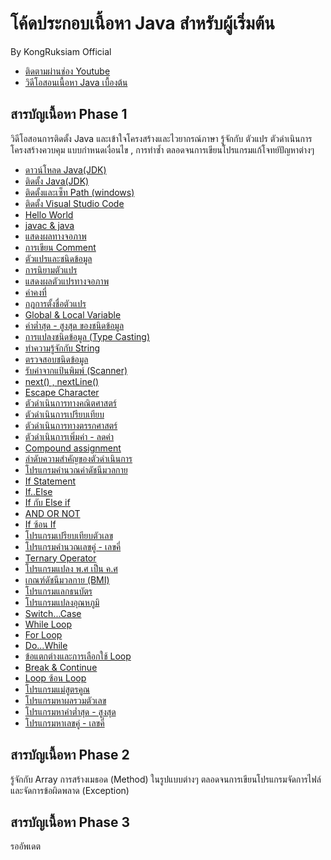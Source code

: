 # โค้ดประกอบเนื้อหา Java สำหรับผู้เริ่มต้น

By KongRuksiam Official
- [ติดตามผ่านช่อง Youtube](https://www.youtube.com/channel/UCQ1r_4x-P-fETLIU4pqf98w)
- [วิดีโอสอนเนื้อหา Java เบื้องต้น](https://www.youtube.com/watch?v=RJZIJdYMsYg&list=PLltVQYLz1BMBDmX6D4L7R4NYshN9ingtY)

## สารบัญเนื้อหา Phase 1

วิดีโอสอนการติดตั้ง Java และเข้าใจโครงสร้างและไวยากรณ์ภาษา รู้จักกับ ตัวแปร ตัวดำเนินการ
โครงสร้างควบคุม แบบกำหนดเงื่อนไข , การทำซ้ำ ตลอดจนการเขียนโปรแกรมแก้โจทย์ปัญหาต่างๆ  

- [ดาวน์โหลด Java(JDK)](https://www.youtube.com/watch?v=h5fHeFQbMjM&list=PLltVQYLz1BMBDmX6D4L7R4NYshN9ingtY&index=3)
- [ติดตั้ง Java(JDK)](https://www.youtube.com/watch?v=6P0YNlJdHU4&list=PLltVQYLz1BMBDmX6D4L7R4NYshN9ingtY&index=4)
- [ติดตั้งและเซ็ท Path (windows)](https://www.youtube.com/watch?v=MTmKyTDXmnU&list=PLltVQYLz1BMBDmX6D4L7R4NYshN9ingtY&index=5)
- [ติดตั้ง Visual Studio Code](https://www.youtube.com/watch?v=M4o5a203pGk&list=PLltVQYLz1BMBDmX6D4L7R4NYshN9ingtY&index=6)
- [Hello World](https://www.youtube.com/watch?v=9XIxb2O_-4s&list=PLltVQYLz1BMBDmX6D4L7R4NYshN9ingtY&index=7)
- [javac & java](https://www.youtube.com/watch?v=vuCgGfN5L2Q&list=PLltVQYLz1BMBDmX6D4L7R4NYshN9ingtY&index=8)
- [ แสดงผลทางจอภาพ](https://www.youtube.com/watch?v=SZvrgRzW82g&list=PLltVQYLz1BMBDmX6D4L7R4NYshN9ingtY&index=9)
- [การเขียน Comment](https://www.youtube.com/watch?v=1oAuGQ1ryrM&list=PLltVQYLz1BMBDmX6D4L7R4NYshN9ingtY&index=10)
- [ตัวแปรและชนิดข้อมูล](https://www.youtube.com/watch?v=J4NRBFW71N8&list=PLltVQYLz1BMBDmX6D4L7R4NYshN9ingtY&index=11)
- [การนิยามตัวแปร](https://www.youtube.com/watch?v=8YMrKIqJrDo&list=PLltVQYLz1BMBDmX6D4L7R4NYshN9ingtY&index=12)
- [แสดงผลตัวแปรทางจอภาพ](https://www.youtube.com/watch?v=Xz_IpLfNLlk&list=PLltVQYLz1BMBDmX6D4L7R4NYshN9ingtY&index=13)
- [ค่าคงที่](https://www.youtube.com/watch?v=AncXc7KYGHg&list=PLltVQYLz1BMBDmX6D4L7R4NYshN9ingtY&index=14)
- [กฎการตั้งชื่อตัวแปร](https://www.youtube.com/watch?v=t8LU0r7iAvo&list=PLltVQYLz1BMBDmX6D4L7R4NYshN9ingtY&index=15)
- [Global & Local Variable](https://www.youtube.com/watch?v=FoEzL-903Ro&list=PLltVQYLz1BMBDmX6D4L7R4NYshN9ingtY&index=16)
- [ค่าต่ำสุด - สูงสุด ของชนิดข้อมูล](https://www.youtube.com/watch?v=NL8exDCosoQ&list=PLltVQYLz1BMBDmX6D4L7R4NYshN9ingtY&index=17)
- [การแปลงชนิดข้อมูล (Type Casting)](https://www.youtube.com/watch?v=s-UWlw41M8Y&list=PLltVQYLz1BMBDmX6D4L7R4NYshN9ingtY&index=18)
- [ทำความรู้จักกับ String](https://www.youtube.com/watch?v=xecWpb2TxEc&list=PLltVQYLz1BMBDmX6D4L7R4NYshN9ingtY&index=19)
- [ ตรวจสอบชนิดข้อมูล](https://www.youtube.com/watch?v=ErIZ0-RB6AM&list=PLltVQYLz1BMBDmX6D4L7R4NYshN9ingtY&index=20)
- [รับค่าจากแป้นพิมพ์ (Scanner)](https://www.youtube.com/watch?v=d0LMfikaD3o&list=PLltVQYLz1BMBDmX6D4L7R4NYshN9ingtY&index=21)
- [next() , nextLine()](https://www.youtube.com/watch?v=0lGbVdQwgdo&list=PLltVQYLz1BMBDmX6D4L7R4NYshN9ingtY&index=22)
- [Escape Character ](https://www.youtube.com/watch?v=QSeO9ylrKvU&list=PLltVQYLz1BMBDmX6D4L7R4NYshN9ingtY&index=23)
- [ตัวดำเนินการทางคณิตศาสตร์](https://www.youtube.com/watch?v=Huq1BC9jRqY&list=PLltVQYLz1BMBDmX6D4L7R4NYshN9ingtY&index=24)
- [ ตัวดำเนินการเปรียบเทียบ](https://www.youtube.com/watch?v=WG2tmgCazYg&list=PLltVQYLz1BMBDmX6D4L7R4NYshN9ingtY&index=25)
- [ตัวดำเนินการทางตรรกศาสตร์](https://www.youtube.com/watch?v=OmcMLE4p2MI&list=PLltVQYLz1BMBDmX6D4L7R4NYshN9ingtY&index=26)
- [ตัวดำเนินการเพิ่มค่า - ลดค่า ](https://www.youtube.com/watch?v=Pti5J-DcYyM&list=PLltVQYLz1BMBDmX6D4L7R4NYshN9ingtY&index=27)
- [Compound assignment](https://www.youtube.com/watch?v=XKNZjXcEQTM&list=PLltVQYLz1BMBDmX6D4L7R4NYshN9ingtY&index=28)
- [ลำดับความสำคัญของตัวดำเนินการ](https://www.youtube.com/watch?v=UDgmETSTcLY&list=PLltVQYLz1BMBDmX6D4L7R4NYshN9ingtY&index=29)
- [โปรแกรมคำนวณค่าดัชนีมวลกาย ](https://www.youtube.com/watch?v=dfjnylKI5TY&list=PLltVQYLz1BMBDmX6D4L7R4NYshN9ingtY&index=30)
- [If Statement](https://www.youtube.com/watch?v=KI6CG3Xmvck&list=PLltVQYLz1BMBDmX6D4L7R4NYshN9ingtY&index=31)
- [If..Else](https://www.youtube.com/watch?v=D_MuFDdcQZ4&list=PLltVQYLz1BMBDmX6D4L7R4NYshN9ingtY&index=32)
- [If กับ Else if](https://www.youtube.com/watch?v=oX2vZxJYffI&list=PLltVQYLz1BMBDmX6D4L7R4NYshN9ingtY&index=33)
- [AND OR NOT](https://www.youtube.com/watch?v=0oJFm_k7TAo&list=PLltVQYLz1BMBDmX6D4L7R4NYshN9ingtY&index=34)
- [If ซ้อน If](https://www.youtube.com/watch?v=SaNZ_clAK38&list=PLltVQYLz1BMBDmX6D4L7R4NYshN9ingtY&index=35)
- [โปรแกรมเปรียบเทียบตัวเลข](https://www.youtube.com/watch?v=UGLJcwMkcRk&list=PLltVQYLz1BMBDmX6D4L7R4NYshN9ingtY&index=36)
- [โปรแกรมคำนวณเลขคู่ - เลขคี่](https://www.youtube.com/watch?v=sEYdmWd8NZM&list=PLltVQYLz1BMBDmX6D4L7R4NYshN9ingtY&index=37)
- [Ternary Operator](https://www.youtube.com/watch?v=iPWJeI-zVCE&list=PLltVQYLz1BMBDmX6D4L7R4NYshN9ingtY&index=38&t=7s)
- [โปรแกรมแปลง พ.ศ เป็น ค.ศ](https://www.youtube.com/watch?v=2G0A54keANw&list=PLltVQYLz1BMBDmX6D4L7R4NYshN9ingtY&index=39)
- [ เกณฑ์ดัชนีมวลกาย (BMI)](https://www.youtube.com/watch?v=2O_4Ss32mE8&list=PLltVQYLz1BMBDmX6D4L7R4NYshN9ingtY&index=40)
- [โปรแกรมแลกธนบัตร](https://www.youtube.com/watch?v=KrrbBN0tS74&list=PLltVQYLz1BMBDmX6D4L7R4NYshN9ingtY&index=41)
- [โปรแกรมแปลงอุณหภูมิ](https://www.youtube.com/watch?v=vxzBL-bes2A&list=PLltVQYLz1BMBDmX6D4L7R4NYshN9ingtY&index=42)
- [Switch...Case](https://www.youtube.com/watch?v=oB8g3usQTws&list=PLltVQYLz1BMBDmX6D4L7R4NYshN9ingtY&index=43)
- [While Loop](https://www.youtube.com/watch?v=Q2w4l_B85JA&list=PLltVQYLz1BMBDmX6D4L7R4NYshN9ingtY&index=44)
- [For Loop](https://www.youtube.com/watch?v=N3M89Cj5wQc&list=PLltVQYLz1BMBDmX6D4L7R4NYshN9ingtY&index=45)
- [Do...While](https://www.youtube.com/watch?v=nKSXZoAO67s&list=PLltVQYLz1BMBDmX6D4L7R4NYshN9ingtY&index=46)
- [ข้อแตกต่างและการเลือกใช้ Loop](https://www.youtube.com/watch?v=uUQAt7lw5P0&list=PLltVQYLz1BMBDmX6D4L7R4NYshN9ingtY&index=47)
- [Break & Continue](https://www.youtube.com/watch?v=mr61nOLrE4I&list=PLltVQYLz1BMBDmX6D4L7R4NYshN9ingtY&index=48)
- [Loop ซ้อน Loop](https://www.youtube.com/watch?v=YBa36A2lZ0M&list=PLltVQYLz1BMBDmX6D4L7R4NYshN9ingtY&index=49)
- [โปรแกรมแม่สูตรคูณ](https://www.youtube.com/watch?v=yFIHiJ-wI34&list=PLltVQYLz1BMBDmX6D4L7R4NYshN9ingtY&index=50)
- [โปรแกรมหาผลรวมตัวเลข](https://www.youtube.com/watch?v=O6Jr_HycrNE&list=PLltVQYLz1BMBDmX6D4L7R4NYshN9ingtY&index=51)
- [โปรแกรมหาค่าต่ำสุด - สูงสุด](https://www.youtube.com/watch?v=ymuK5hyS_MU&list=PLltVQYLz1BMBDmX6D4L7R4NYshN9ingtY&index=52)
- [โปรแกรมหาเลขคู่ - เลขคี่](https://www.youtube.com/watch?v=c4g3YZ3ajjw&list=PLltVQYLz1BMBDmX6D4L7R4NYshN9ingtY&index=53)


## สารบัญเนื้อหา Phase 2
รู้จักกับ Array การสร้างเมธอด (Method) ในรูปแบบต่างๆ 
ตลอดจนการเขียนโปรแกรมจัดการไฟล์และจัดการข้อผิดพลาด (Exception)



## สารบัญเนื้อหา Phase 3
รออัพเดต
